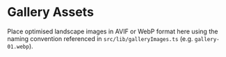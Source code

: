 # Gallery Assets

Place optimised landscape images in AVIF or WebP format here using the naming convention referenced in `src/lib/galleryImages.ts` (e.g. `gallery-01.webp`).
